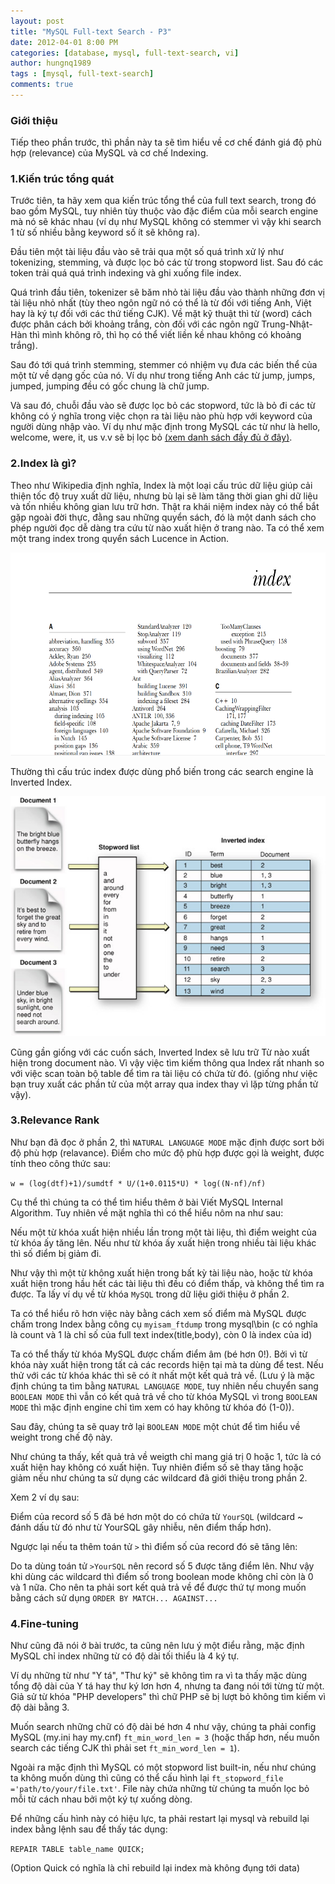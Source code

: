 ```yaml
---
layout: post
title: "MySQL Full-text Search - P3"
date: 2012-04-01 8:00 PM
categories: [database, mysql, full-text-search, vi]
author: hungnq1989
tags : [mysql, full-text-search]
comments: true
---
```

### Giới thiệu
Tiếp theo phần trước, thì phần này ta sẽ tìm hiểu về cơ chế đánh giá độ phù hợp (relevance) của MySQL và cơ chế Indexing.
<!--more-->

### 1.Kiến trúc tổng quát
Trước tiên, ta hãy xem qua kiến trúc tổng thể của full text search, trong đó bao gồm MySQL, tuy nhiên tùy thuộc vào đặc điểm của mỗi search engine mà nó sẽ khác nhau (ví dụ như MySQL không có stemmer vì vậy khi search 1 từ số nhiều bằng keyword số ít sẽ không ra).

Đầu tiên một tài liệu đầu vào sẽ trải qua một số quá trình xử lý như tokenizing, stemming, và được lọc bỏ các từ trong stopword list. Sau đó các token trải quá quá trình indexing và ghi xuống file index.

Quá trình đầu tiên, tokenizer sẽ băm nhỏ tài liệu đầu vào thành những đơn vị tài liệu nhỏ nhất (tùy theo ngôn ngữ nó có thể là từ đối với tiếng Anh, Việt hay là ký tự đối với các thứ tiếng CJK). Về mặt kỹ thuật thì từ (word) cách được phân cách bởi khoảng trắng, còn đối với các ngôn ngữ Trung-Nhật-Hàn thì mình không rõ, thì họ có thể viết liền kề nhau không có khoảng trắng).

Sau đó tới quá trình stemming, stemmer có nhiệm vụ đưa các biến thể của một từ về dạng gốc của nó. Ví dụ như trong tiếng Anh các từ jump, jumps, jumped, jumping đều có gốc chung là chữ jump.

Và sau đó, chuỗi đầu vào sẽ được lọc bỏ các stopword, tức là bỏ đi các từ không có ý nghĩa trong việc chọn ra tài liệu nào phù hợp với keyword của người dùng nhập vào. Ví dụ như mặc định trong MySQL các từ như là hello, welcome, were, it, us v.v sẽ bị lọc bỏ [(xem danh sách đầy đủ ở đây)](http://dev.mysql.com/doc/refman/5.5/en/fulltext-stopwords.html).

### 2.Index là gì?

Theo như Wikipedia định nghĩa, Index là một loại cấu trúc dữ liệu giúp cải thiện tốc độ truy xuất dữ liệu, nhưng bù lại sẽ làm tăng thời gian ghi dữ liệu và tốn nhiều không gian lưu trữ hơn. Thật ra khái niệm index này có thể bắt gặp ngoài đời thực, đằng sau những quyển sách, đó là một danh sách cho phép người đọc dễ dàng tra cứu từ nào xuất hiện ở trang nào. Ta có thể xem một trang index trong quyển sách Lucence in Action.

![Index](/assets/posts/mysql-full-text-search-p3/index.png)

Thường thì cấu trúc index được dùng phổ biến trong các search engine là Inverted Index.

![Index](/assets/posts/mysql-full-text-search-p3/inverted_index.png)

Cũng gần giống với các cuốn sách, Inverted Index sẽ lưu trữ Từ nào xuất hiện trong document nào. Vì vậy việc tìm kiếm thông qua Index rất nhanh so với việc scan toàn bộ table để tìm ra tài liệu có chứa từ đó. (giống như việc bạn truy xuất các phần tử của một array qua index thay vì lặp từng phần tử vậy).

### 3.Relevance Rank

Như bạn đã đọc ở phần 2, thì `NATURAL LANGUAGE MODE` mặc định được sort bởi độ phù hợp (relavance). Điểm cho mức độ phù hợp được gọi là weight, được tính theo công thức sau:

`w = (log(dtf)+1)/sumdtf * U/(1+0.0115*U) * log((N-nf)/nf)`

Cụ thể thì chúng ta có thể tìm hiểu thêm ở bài Viết MySQL Internal Algorithm. Tuy nhiên về mặt nghĩa thì có thể hiểu nôm na như sau:

Nếu một từ khóa xuất hiện nhiều lần trong một tài liệu, thì điểm weight của từ khóa ấy tăng lên. Nếu như từ khóa ấy xuất hiện trong nhiều tài liệu khác thì số điểm bị giảm đi.

Như vậy thì một từ không xuất hiện trong bất kỳ tài liệu nào, hoặc từ khóa xuất hiện trong hầu hết các tài liệu thì đều có điểm thấp, và không thể tìm ra được. Ta lấy ví dụ về từ khóa `MySQL` trong dữ liệu giới thiệu ở phần 2.

Ta có thể hiểu rõ hơn việc này bằng cách xem số điểm mà MySQL được chấm trong Index bằng công cụ `myisam_ftdump` trong mysql\bin (c có nghĩa là count và 1 là chỉ số của full text index(title,body), còn 0 là index của id)

Ta có thể thấy từ khóa MySQL được chấm điểm âm (bé hơn 0!). Bởi vì từ khóa này xuất hiện trong tất cả các records hiện tại mà ta dùng để test. Nếu thử với các từ khóa khác thì sẽ có ít nhất một kết quả trả về. (Lưu ý là mặc định chúng ta tìm bằng `NATURAL LANGUAGE MODE`, tuy nhiên nếu chuyển sang `BOOLEAN MODE` thì vẫn có kết quả trả về cho từ khóa MySQL vì trong `BOOLEAN MODE` thì mặc định engine chỉ tìm xem có hay không từ khóa đó (1-0)).

Sau đây, chúng ta sẽ quay trở lại `BOOLEAN MODE` một chút để tìm hiểu về weight trong chế độ này.

Như chúng ta thấy, kết quả trả về weigth chỉ mang giá trị 0 hoặc 1, tức là có xuất hiện hay không có xuất hiện. Tuy nhiên điểm số sẽ thay tăng hoặc giảm nếu như chúng ta sử dụng các wildcard đã giới thiệu trong phần 2.

Xem 2 ví dụ sau:

Điểm của record số 5 đã bé hơn một do có chứa từ `YourSQL` (wildcard ~ đánh dấu từ đó như từ YourSQL gây nhiễu, nên điểm thấp hơn).

Ngược lại nếu ta thêm toán tử `>` thì điểm số của record đó sẽ tăng lên:

Do ta dùng toán tử `>YourSQL` nên record số 5 được tăng điểm lên. Như vậy khi dùng các wildcard thì điểm số trong boolean mode không chỉ còn là 0 và 1 nữa. Cho nên ta phải sort kết quả trả về để được thứ tự mong muốn bằng cách sử dụng `ORDER BY MATCH... AGAINST...`

### 4.Fine-tuning

Như cũng đã nói ở bài trước, ta cũng nên lưu ý một điểu rằng, mặc định MySQL chỉ index những từ có độ dài tối thiểu là 4 ký tự.

Ví dụ những từ như "Y tá", "Thư ký" sẽ không tìm ra vì ta thấy mặc dùng tổng độ dài của Y tá hay thư ký lơn hơn 4, nhưng ta đang nói tới từng từ một. Giả sử từ khóa "PHP developers" thì chữ PHP sẽ bị lượt bỏ không tìm kiếm vì độ dài bằng 3.

Muốn search những chữ có độ dài bé hơn 4 như vậy, chúng ta phải config MySQL (my.ini hay my.cnf) `ft_min_word_len = 3` (hoặc thấp hơn, nếu muốn search các tiếng CJK thì phải set `ft_min_word_len = 1`).

Ngoài ra mặc định thì MySQL có một stopword list built-in, nếu như chúng ta không muốn dùng thì cũng có thể cấu hình lại `ft_stopword_file ='path/to/your/file.txt'`. File này chứa những từ chúng ta muốn lọc bỏ mỗi từ cách nhau bởi một ký tự xuống dòng.

Để những cấu hình này có hiệu lực, ta phải restart lại mysql và rebuild lại index bằng lệnh sau để thấy tác dụng:

`REPAIR TABLE table_name QUICK;`

(Option Quick có nghĩa là chỉ rebuild lại index mà không đụng tới data)